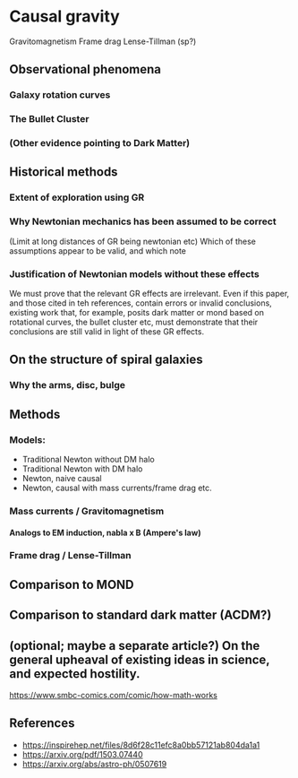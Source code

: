# Causal gravity


Gravitomagnetism
Frame drag
Lense-Tillman (sp?)

## Observational phenomena

### Galaxy rotation curves

### The Bullet Cluster

### (Other evidence pointing to Dark Matter)


## Historical methods


### Extent of exploration using GR


### Why Newtonian mechanics has been assumed to be correct
(Limit at long distances of GR being newtonian etc)
Which of these assumptions appear to be valid, and which note


### Justification of Newtonian models without these effects
We must prove that the relevant GR effects are irrelevant. Even if this paper, and those cited in teh references, contain errors or invalid conclusions, existing work that, for example, posits dark matter or mond based on rotational curves, the bullet cluster etc, must demonstrate that their conclusions are still valid in light of these GR effects.


## On the structure of spiral galaxies

### Why the arms, disc, bulge


## Methods

### Models:
 - Traditional Newton without DM halo
 - Traditional Newton with DM halo
 - Newton, naive causal
 - Newton, causal with mass currents/frame drag etc.

### Mass currents / Gravitomagnetism

#### Analogs to EM induction, nabla x B (Ampere's law)

### Frame drag / Lense-Tillman


## Comparison to MOND


## Comparison to standard dark matter (ACDM?)


## (optional; maybe a separate article?) On the general upheaval of existing ideas in science, and expected hostility.
https://www.smbc-comics.com/comic/how-math-works

## References

 - https://inspirehep.net/files/8d6f28c11efc8a0bb57121ab804da1a1
 - https://arxiv.org/pdf/1503.07440
 - https://arxiv.org/abs/astro-ph/0507619